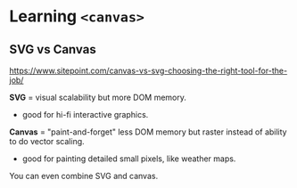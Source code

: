 # Learning `<canvas>`

## SVG vs Canvas

<https://www.sitepoint.com/canvas-vs-svg-choosing-the-right-tool-for-the-job/>

**SVG** = visual scalability but more DOM memory.
 - good for hi-fi interactive graphics.

**Canvas** = "paint-and-forget" less DOM memory but raster instead of ability to do vector scaling.
 - good for painting detailed small pixels, like weather maps.

You can even combine SVG and canvas.
